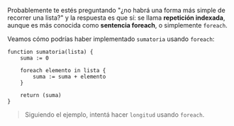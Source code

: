 Probablemente te estés preguntando "¿no habrá una forma más simple de recorrer una lista?" y la respuesta es que sí: se llama **repetición indexada**, aunque es más conocida como **sentencia foreach**, o simplemente `foreach`. 

Veamos cómo podrías haber implementado `sumatoria` usando `foreach`:

```puppet
function sumatoria(lista) {
    suma := 0

    foreach elemento in lista {
        suma := suma + elemento
    }

    return (suma)
}
```

> Siguiendo el ejemplo, intentá hacer `longitud` usando `foreach`.